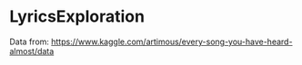 # LyricsExploration
Data from:
https://www.kaggle.com/artimous/every-song-you-have-heard-almost/data
